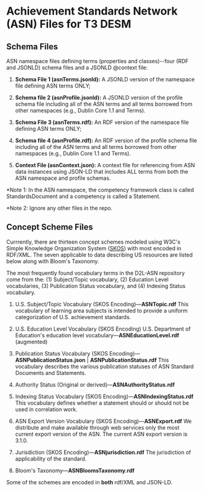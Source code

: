 # Achievement Standards Network (ASN) Files for T3 DESM

## Schema Files

ASN namespace files defining terms (properties and classes)--four (RDF and JSONLD) schema files and a JSONLD @context file:

1. **Schema File 1 (asnTerms.jsonld):** A JSONLD version of the namespace file defining ASN terms ONLY; 

1. **Schema file 2 (asnProfile.jsonld):** A JSONLD version of the profile schema file including all of the ASN terms and all terms borrowed from other namespaces (e.g., Dublin Core 1.1 and Terms).

1. **Schema File 3 (asnTerms.rdf):** An RDF version of the namespace file defining ASN terms ONLY; 

1. **Schema file 4 (asnProfile.rdf):** An RDF version of the profile schema file including all of the ASN terms and all terms borrowed from other namespaces (e.g., Dublin Core 1.1 and Terms).

1. **Context File (asnContext.json):** A context file for referencing from ASN data instances using JSON-LD that includes ALL terms from both the ASN namespace and profile schemas.

*Note 1: In the ASN namespace, the competency framework class is called StandardsDocument and a competency is called a Statement.

*Note 2: Ignore any other files in the repo.

## Concept Scheme Files

Currrently, there are thirteen concept schemes modeled using W3C's Simple Knowledge Organization System ([SKOS](http://www.w3.org/2004/02/skos/core#)) with most encoded in RDF/XML. The seven applicable to data describing US resources are listed below along with Bloom's Taxonomy.

The most frequently found vocabulary terms in the D2L-ASN repository come from the: (1) Subject/Topic vocabulary, (2) Education Level vocabularies, (3) Publication Status vocabulary, and (4) Indexing Status vocabulary.

1. U.S. Subject/Topic Vocabulary (SKOS Encoding)—**ASNTopic.rdf**
This vocabulary of learning area subjects is intended to provide a uniform categorization of U.S. achievement standards.

1. U.S. Education Level Vocabulary (SKOS Encoding) U.S. Department of Education's education level vocabulary—**ASNEducationLevel.rdf** (augmented)

1. Publication Status Vocabulary (SKOS Encoding)—**ASNPublicationStatus.json** | **ASNPublicationStatus.rdf**
This vocabulary describes the various publication statuses of ASN Standard Documents and Statements.

1. Authority Status (Original or derived)—**ASNAuthorityStatus.rdf**

1. Indexing Status Vocabulary (SKOS Encoding)—**ASNIndexingStatus.rdf**
This vocabulary defines whether a statement should or should not be used in correlation work.

1. ASN Export Version Vocabulary (SKOS Encoding)—**ASNExport.rdf**
We distribute and make available through web services only the most current export version of the ASN. The current ASN export version is 3.1.0.

1. Jurisdiction (SKOS Encoding)—**ASNjurisdiction.rdf**
The jurisdiction of applicability of the standard.

1. Bloom's Taxonomy—**ASNBloomsTaxonomy.rdf**

Some of the schemes are encoded in **both** rdf/XML and JSON-LD. 
